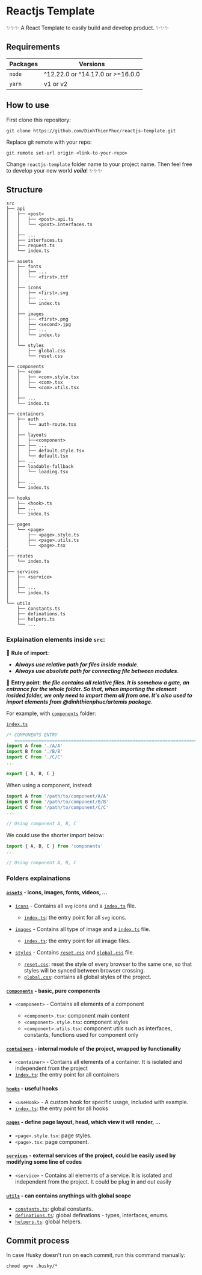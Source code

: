 # Reactjs Template

✨✨✨ A React Template to easily build and develop product. ✨✨✨

## Requirements

| Packages | Versions                         |
| -------- | -------------------------------- |
| `node`   | ^12.22.0 or ^14.17.0 or >=16.0.0 |
| `yarn`   | v1 or v2                         |

## How to use

First clone this repository:

```shell
git clone https://github.com/DinhThienPhuc/reactjs-template.git
```

Replace git remote with your repo:

```shell
git remote set-url origin <link-to-your-repo>
```

Change `reactjs-template` folder name to your project name. Then feel free to develop your new world **_voila_**! ✨✨✨

## Structure

```shell
src
├── api
│   ├── <post>
│   │   ├── <post>.api.ts
│   │   └── <post>.interfaces.ts
│   │
│   ├── ...
│   ├── interfaces.ts
│   ├── request.ts
│   └── index.ts
│
├── assets
│   ├── fonts
│   │   ├── ...
│   │   └── <first>.ttf
│   │
│   ├── icons
│   │   ├── <first>.svg
│   │   ├── ...
│   │   └── index.ts
│   │
│   ├── images
│   │   ├── <first>.png
│   │   ├── <second>.jpg
│   │   ├── ...
│   │   └── index.ts
│   │
│   └── styles
│       ├── global.css
│       └── reset.css
│
├── components
│   ├── <com>
│   │   ├── <com>.style.tsx
│   │   ├── <com>.tsx
│   │   └── <com>.utils.tsx
│   │
│   ├── ...
│   └── index.ts
│
├── containers
│   ├── auth
│   │   └── auth-route.tsx
│   │
│   ├── layouts
│   │   ├──<component>
│   ├── ├── ...
│   │   ├── default.style.tsx
│   │   └── default.tsx
│   ├── ...
│   ├── loadable-fallback
│   │   └── loading.tsx
│   │
│   ├── ...
│   └── index.ts
│
├── hooks
│   ├── <hook>.ts
│   ├── ...
│   └── index.ts
│
├── pages
│   └── <page>
│       ├── <page>.style.ts
│       ├── <page>.utils.ts
│       └── <page>.tsx
|
├── routes
│   └── index.ts
│
├── services
│   ├── <service>
│   │
│   ├── ...
│   └── index.ts
│
└── utils
    ├── constants.ts
    ├── definations.ts
    ├── helpers.ts
    └── ...
```

### Explaination elements inside `src`:

🔴 **Rule of import**:

- _**Always use relative path for files inside module**_.
- _**Always use absolute path for connecting file between modules**_.

🔴 **Entry point**: _**the file contains all relative files. It is somehow a gate, an entrance for the whole folder. So that, when importing the element insided folder, we only need to import them all from one. It's also used to import elements from @dinhthienphuc/artemis package**_.

For example, with [`components`](src/components) folder:

[`index.ts`](src/components/index.ts)

```typescript
/* COMPONENTS ENTRY
   ========================================================================== */
import A from './A/A'
import B from './B/B'
import C from './C/C'
...

export { A, B, C }
```

When using a component, instead:

```typescript
import A from '/path/to/component/A/A'
import B from '/path/to/component/B/B'
import C from '/path/to/component/C/C'
...

// Using component A, B, C
```

We could use the shorter import below:

```typescript
import { A, B, C } from 'components'
...

// Using component A, B, C
```

### Folders explainations

#### [`assets`](src/assets) - icons, images, fonts, videos, ...

- [`icons`](src/assets/icons) - Contains all `svg` icons and a [`index.ts`](src/assets/icons/index.ts) file.

  - [`index.ts`](src/assets/icons/index.ts): the entry point for all `svg` icons.

- [`images`](src/assets/images) - Contains all type of image and a [`index.ts`](src/assets/images/index.ts) file.

  - [`index.ts`](src/assets/images/index.ts): the entry point for all image files.

- [`styles`](src/assets/styles) - Contains [`reset.css`](src/assets/styles/reset.css) and [`global.css`](src/assets/styles/global.css) file.

  - [`reset.css`](src/assets/styles/reset.css): reset the style of every browser to the same one, so that styles will be synced between browser crossing.
  - [`global.css`](src/assets/styles/global.css): contains all global styles of the project.

#### [`components`](src/components) - basic, pure components

- `<component>` - Contains all elements of a component

  - `<component>.tsx`: component main content
  - `<component>.style.tsx`: component styles
  - `<component>.utils.tsx`: component utils such as interfaces, constants, functions used for component only

#### [`containers`](src/containers) - internal module of the project, wrapped by functionality

- `<container>` - Contains all elements of a container. It is isolated and independent from the project
- [`index.ts`](src/containers/index.ts): the entry point for all containers

#### [`hooks`](src/hooks) - useful hooks

- `<useHook>` - A custom hook for specific usage, included with example.
- [`index.ts`](src/hooks/index.ts): the entry point for all hooks

#### [`pages`](src/pages) - define page layout, head, which view it will render, ...

- `<page>.style.tsx`: page styles.
- `<page>.tsx`: page component.

#### [`services`](src/services) - external services of the project, could be easily used by modifying some line of codes

- `<service>` - Contains all elements of a service. It is isolated and independent from the project. It could be plug in and out easily

#### [`utils`](src/utils) - can contains anythings with global scope

- [`constants.ts`](src/utils/constants.ts): global constants.
- [`definations.ts`](src/utils/definations.ts): global definations - types, interfaces, enums.
- [`helpers.ts`](src/utils/helpers.ts): global helpers.

## Commit process

In case Husky doesn't run on each commit, run this command manually:

```
chmod ug+x .husky/*
```
